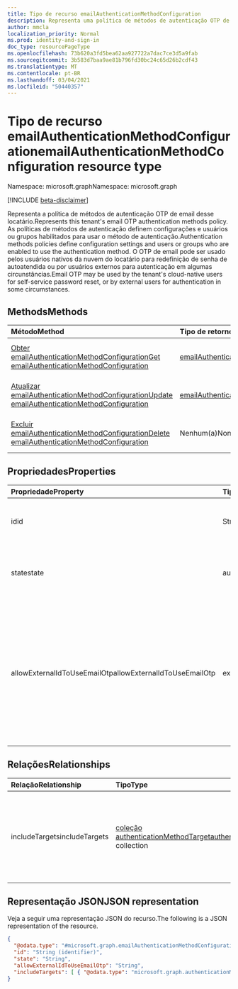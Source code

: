 ```yaml
---
title: Tipo de recurso emailAuthenticationMethodConfiguration
description: Representa uma política de métodos de autenticação OTP de email
author: mmcla
localization_priority: Normal
ms.prod: identity-and-sign-in
doc_type: resourcePageType
ms.openlocfilehash: 73b620a3fd5bea62aa927722a7dac7ce3d5a9fab
ms.sourcegitcommit: 3b583d7baa9ae81b796fd30bc24c65d26b2cdf43
ms.translationtype: MT
ms.contentlocale: pt-BR
ms.lasthandoff: 03/04/2021
ms.locfileid: "50440357"
---
```

# <a name="emailauthenticationmethodconfiguration-resource-type"></a><span data-ttu-id="28290-103">Tipo de recurso emailAuthenticationMethodConfiguration</span><span class="sxs-lookup"><span data-stu-id="28290-103">emailAuthenticationMethodConfiguration resource type</span></span>

<span data-ttu-id="28290-104">Namespace: microsoft.graph</span><span class="sxs-lookup"><span data-stu-id="28290-104">Namespace: microsoft.graph</span></span>

[!INCLUDE [beta-disclaimer](../../includes/beta-disclaimer.md)]

<span data-ttu-id="28290-105">Representa a política de métodos de autenticação OTP de email desse locatário.</span><span class="sxs-lookup"><span data-stu-id="28290-105">Represents this tenant's email OTP authentication methods policy.</span></span> <span data-ttu-id="28290-106">As políticas de métodos de autenticação definem configurações e usuários ou grupos habilitados para usar o método de autenticação.</span><span class="sxs-lookup"><span data-stu-id="28290-106">Authentication methods policies define configuration settings and users or groups who are enabled to use the authentication method.</span></span> <span data-ttu-id="28290-107">O OTP de email pode ser usado pelos usuários nativos da nuvem do locatário para redefinição de senha de autoatendida ou por usuários externos para autenticação em algumas circunstâncias.</span><span class="sxs-lookup"><span data-stu-id="28290-107">Email OTP may be used by the tenant's cloud-native users for self-service password reset, or by external users for authentication in some circumstances.</span></span>

## <a name="methods"></a><span data-ttu-id="28290-108">Methods</span><span class="sxs-lookup"><span data-stu-id="28290-108">Methods</span></span>

|<span data-ttu-id="28290-109">Método</span><span class="sxs-lookup"><span data-stu-id="28290-109">Method</span></span>|<span data-ttu-id="28290-110">Tipo de retorno</span><span class="sxs-lookup"><span data-stu-id="28290-110">Return type</span></span>|<span data-ttu-id="28290-111">Descrição</span><span class="sxs-lookup"><span data-stu-id="28290-111">Description</span></span>|
|:---|:---|:---|
|[<span data-ttu-id="28290-112">Obter emailAuthenticationMethodConfiguration</span><span class="sxs-lookup"><span data-stu-id="28290-112">Get emailAuthenticationMethodConfiguration</span></span>](../api/emailauthenticationmethodconfiguration-get.md)|[<span data-ttu-id="28290-113">emailAuthenticationMethodConfiguration</span><span class="sxs-lookup"><span data-stu-id="28290-113">emailAuthenticationMethodConfiguration</span></span>](../resources/emailauthenticationmethodconfiguration.md)|<span data-ttu-id="28290-114">Leia as propriedades e as relações de um objeto emailAuthenticationMethodConfiguration.</span><span class="sxs-lookup"><span data-stu-id="28290-114">Read the properties and relationships of an emailAuthenticationMethodConfiguration object.</span></span>|
|[<span data-ttu-id="28290-115">Atualizar emailAuthenticationMethodConfiguration</span><span class="sxs-lookup"><span data-stu-id="28290-115">Update emailAuthenticationMethodConfiguration</span></span>](../api/emailauthenticationmethodconfiguration-update.md)|[<span data-ttu-id="28290-116">emailAuthenticationMethodConfiguration</span><span class="sxs-lookup"><span data-stu-id="28290-116">emailAuthenticationMethodConfiguration</span></span>](../resources/emailauthenticationmethodconfiguration.md)|<span data-ttu-id="28290-117">Atualize as propriedades de um objeto emailAuthenticationMethodConfiguration.</span><span class="sxs-lookup"><span data-stu-id="28290-117">Update the properties of an emailAuthenticationMethodConfiguration object.</span></span>|
|[<span data-ttu-id="28290-118">Excluir emailAuthenticationMethodConfiguration</span><span class="sxs-lookup"><span data-stu-id="28290-118">Delete emailAuthenticationMethodConfiguration</span></span>](../api/emailauthenticationmethodconfiguration-delete.md)|<span data-ttu-id="28290-119">Nenhum(a)</span><span class="sxs-lookup"><span data-stu-id="28290-119">None</span></span>|<span data-ttu-id="28290-120">Exclui um objeto emailAuthenticationMethodConfiguration.</span><span class="sxs-lookup"><span data-stu-id="28290-120">Deletes an emailAuthenticationMethodConfiguration object.</span></span>|

## <a name="properties"></a><span data-ttu-id="28290-121">Propriedades</span><span class="sxs-lookup"><span data-stu-id="28290-121">Properties</span></span>

|<span data-ttu-id="28290-122">Propriedade</span><span class="sxs-lookup"><span data-stu-id="28290-122">Property</span></span>|<span data-ttu-id="28290-123">Tipo</span><span class="sxs-lookup"><span data-stu-id="28290-123">Type</span></span>|<span data-ttu-id="28290-124">Descrição</span><span class="sxs-lookup"><span data-stu-id="28290-124">Description</span></span>|
|:---|:---|:---|
|<span data-ttu-id="28290-125">id</span><span class="sxs-lookup"><span data-stu-id="28290-125">id</span></span>|<span data-ttu-id="28290-126">String</span><span class="sxs-lookup"><span data-stu-id="28290-126">String</span></span>|<span data-ttu-id="28290-127">O identificador de política do método de autenticação.</span><span class="sxs-lookup"><span data-stu-id="28290-127">The authentication method policy identifier.</span></span> <span data-ttu-id="28290-128">Herdado [da autenticaçãoMethodConfiguration](../resources/authenticationmethodconfiguration.md).</span><span class="sxs-lookup"><span data-stu-id="28290-128">Inherited from [authenticationMethodConfiguration](../resources/authenticationmethodconfiguration.md).</span></span>|
|<span data-ttu-id="28290-129">state</span><span class="sxs-lookup"><span data-stu-id="28290-129">state</span></span>|<span data-ttu-id="28290-130">authenticationMethodState</span><span class="sxs-lookup"><span data-stu-id="28290-130">authenticationMethodState</span></span>|<span data-ttu-id="28290-131">Indica se esse método de autenticação está habilitado ou não.</span><span class="sxs-lookup"><span data-stu-id="28290-131">Indicates whether this authentication method is enabled or not.</span></span> <span data-ttu-id="28290-132">Os valores possíveis são: `enabled` e `disabled`.</span><span class="sxs-lookup"><span data-stu-id="28290-132">Possible values are: `enabled`, `disabled`.</span></span>|
|<span data-ttu-id="28290-133">allowExternalIdToUseEmailOtp</span><span class="sxs-lookup"><span data-stu-id="28290-133">allowExternalIdToUseEmailOtp</span></span>|<span data-ttu-id="28290-134">externalEmailOtpState</span><span class="sxs-lookup"><span data-stu-id="28290-134">externalEmailOtpState</span></span>|<span data-ttu-id="28290-135">Determina se o OTP de email pode ser usuável por usuários externos para autenticação.</span><span class="sxs-lookup"><span data-stu-id="28290-135">Determines whether email OTP is usable by external users for authentication.</span></span> <span data-ttu-id="28290-136">Os valores possíveis são: `default`, `enabled`, `disabled`, `unknownFutureValue`.</span><span class="sxs-lookup"><span data-stu-id="28290-136">Possible values are: `default`, `enabled`, `disabled`, `unknownFutureValue`.</span></span> <span data-ttu-id="28290-137">Os locatários no estado que não utilizaram a visualização pública terão automaticamente o OTP de email habilitado a partir de março de `default` 2021.</span><span class="sxs-lookup"><span data-stu-id="28290-137">Tenants in the `default` state who did not use public preview will automatically have email OTP enabled beginning in March 2021.</span></span>|

## <a name="relationships"></a><span data-ttu-id="28290-138">Relações</span><span class="sxs-lookup"><span data-stu-id="28290-138">Relationships</span></span>

|<span data-ttu-id="28290-139">Relação</span><span class="sxs-lookup"><span data-stu-id="28290-139">Relationship</span></span>|<span data-ttu-id="28290-140">Tipo</span><span class="sxs-lookup"><span data-stu-id="28290-140">Type</span></span>|<span data-ttu-id="28290-141">Descrição</span><span class="sxs-lookup"><span data-stu-id="28290-141">Description</span></span>|
|:---|:---|:---|
|<span data-ttu-id="28290-142">includeTargets</span><span class="sxs-lookup"><span data-stu-id="28290-142">includeTargets</span></span>|<span data-ttu-id="28290-143">[coleção authenticationMethodTarget](../resources/authenticationmethodtarget.md)</span><span class="sxs-lookup"><span data-stu-id="28290-143">[authenticationMethodTarget](../resources/authenticationmethodtarget.md) collection</span></span>|<span data-ttu-id="28290-144">Uma coleção de usuários ou grupos habilitados para usar o método de autenticação.</span><span class="sxs-lookup"><span data-stu-id="28290-144">A collection of users or groups who are enabled to use the authentication method.</span></span>|

## <a name="json-representation"></a><span data-ttu-id="28290-145">Representação JSON</span><span class="sxs-lookup"><span data-stu-id="28290-145">JSON representation</span></span>

<span data-ttu-id="28290-146">Veja a seguir uma representação JSON do recurso.</span><span class="sxs-lookup"><span data-stu-id="28290-146">The following is a JSON representation of the resource.</span></span>
<!-- {
  "blockType": "resource",
  "keyProperty": "id",
  "@odata.type": "microsoft.graph.emailAuthenticationMethodConfiguration",
  "baseType": "microsoft.graph.authenticationMethodConfiguration",
  "openType": false
}
-->

```json
{
  "@odata.type": "#microsoft.graph.emailAuthenticationMethodConfiguration",
  "id": "String (identifier)",
  "state": "String",
  "allowExternalIdToUseEmailOtp": "String",
  "includeTargets": [ { "@odata.type": "microsoft.graph.authenticationMethodTarget" } ]
}
```

